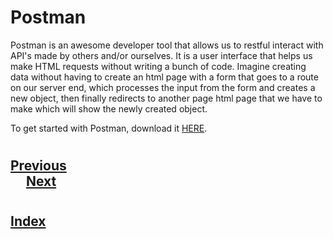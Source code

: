 #   Postman
Postman is an awesome developer tool that allows us to restful interact with API's made by others and/or ourselves. It is a user interface that helps us make HTML requests without writing a bunch of code. Imagine creating data without having to create an html page with a form that goes to a route on our server end, which processes the input from the form and creates a new object, then finally redirects to another page html page that we have to make which will show the newly created object.

To get started with Postman, download it [HERE](https://www.getpostman.com/downloads/).
#
## [Previous](./001_What_is_an_API.md)<span>&nbsp;&nbsp;&nbsp;&nbsp;&nbsp;&nbsp;&nbsp;&nbsp;&nbsp;&nbsp;&nbsp;&nbsp;&nbsp;&nbsp;&nbsp;&nbsp;&nbsp;&nbsp;&nbsp;&nbsp;&nbsp;&nbsp;&nbsp;&nbsp;&nbsp;&nbsp;&nbsp;&nbsp;&nbsp;&nbsp;&nbsp;&nbsp;&nbsp;&nbsp;&nbsp;&nbsp;&nbsp;&nbsp;&nbsp;&nbsp;&nbsp;&nbsp;&nbsp;&nbsp;&nbsp;&nbsp;&nbsp;&nbsp;&nbsp;&nbsp;&nbsp;&nbsp;&nbsp;&nbsp;&nbsp;&nbsp;&nbsp;&nbsp;&nbsp;&nbsp;&nbsp;&nbsp;&nbsp;&nbsp;&nbsp;&nbsp;&nbsp;&nbsp;&nbsp;&nbsp;&nbsp;&nbsp;&nbsp;&nbsp;&nbsp;&nbsp;&nbsp;&nbsp;&nbsp;&nbsp;&nbsp;&nbsp;&nbsp;&nbsp;&nbsp;&nbsp;&nbsp;</span> [Next](./003_HTTP_Verbs.md)
#
##  [Index](../../Index.md)